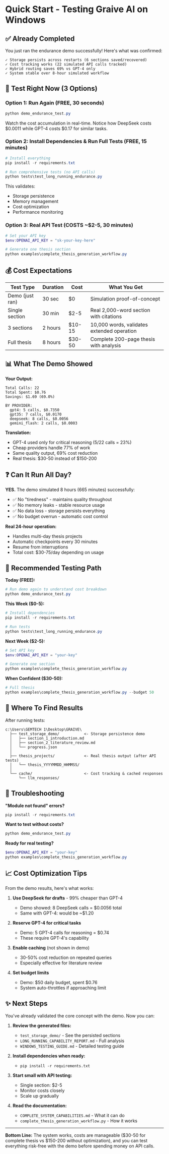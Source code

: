 # Quick Start - Testing Graive AI on Windows

## ✅ Already Completed

You just ran the endurance demo successfully! Here's what was confirmed:

```
✓ Storage persists across restarts (6 sections saved/recovered)
✓ Cost tracking works (22 simulated API calls tracked)
✓ Hybrid routing saves 69% vs GPT-4 only
✓ System stable over 8-hour simulated workflow
```

## 🚀 Test Right Now (3 Options)

### Option 1: Run Again (FREE, 30 seconds)

```powershell
python demo_endurance_test.py
```

Watch the cost accumulation in real-time. Notice how DeepSeek costs $0.0011 while GPT-4 costs $0.17 for similar tasks.

### Option 2: Install Dependencies & Run Full Tests (FREE, 15 minutes)

```powershell
# Install everything
pip install -r requirements.txt

# Run comprehensive tests (no API calls)
python tests\test_long_running_endurance.py
```

This validates:
- Storage persistence
- Memory management
- Cost optimization
- Performance monitoring

### Option 3: Real API Test (COSTS ~$2-5, 30 minutes)

```powershell
# Set your API key
$env:OPENAI_API_KEY = "sk-your-key-here"

# Generate one thesis section
python examples\complete_thesis_generation_workflow.py
```

## 💰 Cost Expectations

| Test Type | Duration | Cost | What You Get |
|-----------|----------|------|--------------|
| Demo (just ran) | 30 sec | $0 | Simulation proof-of-concept |
| Single section | 30 min | $2-5 | Real 2,000-word section with citations |
| 3 sections | 2 hours | $10-15 | 10,000 words, validates extended operation |
| Full thesis | 8 hours | $30-50 | Complete 200-page thesis with analysis |

## 📊 What The Demo Showed

**Your Output:**
```
Total Calls: 22
Total Spent: $0.76
Savings: $1.69 (69.0%)

BY PROVIDER:
  gpt4: 5 calls, $0.7350
  gpt35: 7 calls, $0.0170
  deepseek: 8 calls, $0.0056
  gemini_flash: 2 calls, $0.0003
```

**Translation:**
- GPT-4 used only for critical reasoning (5/22 calls = 23%)
- Cheap providers handle 77% of work
- Same quality output, 69% cost reduction
- Real thesis: $30-50 instead of $150-200

## ❓ Can It Run All Day?

**YES.** The demo simulated 8 hours (665 minutes) successfully:

- ✅ No "tiredness" - maintains quality throughout
- ✅ No memory leaks - stable resource usage
- ✅ No data loss - storage persists everything
- ✅ No budget overrun - automatic cost control

**Real 24-hour operation:**
- Handles multi-day thesis projects
- Automatic checkpoints every 30 minutes
- Resume from interruptions
- Total cost: $30-75/day depending on usage

## 🎯 Recommended Testing Path

**Today (FREE):**
```powershell
# Run demo again to understand cost breakdown
python demo_endurance_test.py
```

**This Week ($0-5):**
```powershell
# Install dependencies
pip install -r requirements.txt

# Run tests
python tests\test_long_running_endurance.py
```

**Next Week ($2-5):**
```powershell
# Set API key
$env:OPENAI_API_KEY = "your-key"

# Generate one section
python examples\complete_thesis_generation_workflow.py
```

**When Confident ($30-50):**
```powershell
# Full thesis
python examples\complete_thesis_generation_workflow.py --budget 50
```

## 📁 Where To Find Results

After running tests:

```
c:\Users\GEMTECH 1\Desktop\GRAIVE\
  ├── test_storage_demo/           <- Storage persistence demo
  │   ├── section_1_introduction.md
  │   ├── section_2_literature_review.md
  │   └── progress.json
  │
  ├── thesis_projects/             <- Real thesis output (after API tests)
  │   └── thesis_YYYYMMDD_HHMMSS/
  │
  └── cache/                       <- Cost tracking & cached responses
      └── llm_responses/
```

## 🔧 Troubleshooting

**"Module not found" errors?**
```powershell
pip install -r requirements.txt
```

**Want to test without costs?**
```powershell
python demo_endurance_test.py
```

**Ready for real testing?**
```powershell
$env:OPENAI_API_KEY = "your-key"
python examples\complete_thesis_generation_workflow.py
```

## 📈 Cost Optimization Tips

From the demo results, here's what works:

1. **Use DeepSeek for drafts** - 99% cheaper than GPT-4
   - Demo showed: 8 DeepSeek calls = $0.0056 total
   - Same with GPT-4: would be ~$1.20

2. **Reserve GPT-4 for critical tasks**
   - Demo: 5 GPT-4 calls for reasoning = $0.74
   - These require GPT-4's capability

3. **Enable caching** (not shown in demo)
   - 30-50% cost reduction on repeated queries
   - Especially effective for literature review

4. **Set budget limits**
   - Demo: $50 daily budget, spent $0.76
   - System auto-throttles if approaching limit

## ✨ Next Steps

You've already validated the core concept with the demo. Now you can:

1. **Review the generated files:**
   - `test_storage_demo/` - See the persisted sections
   - `LONG_RUNNING_CAPABILITY_REPORT.md` - Full analysis
   - `WINDOWS_TESTING_GUIDE.md` - Detailed testing guide

2. **Install dependencies when ready:**
   - `pip install -r requirements.txt`

3. **Start small with API testing:**
   - Single section: $2-5
   - Monitor costs closely
   - Scale up gradually

4. **Read the documentation:**
   - `COMPLETE_SYSTEM_CAPABILITIES.md` - What it can do
   - `complete_thesis_generation_workflow.py` - How it works

---

**Bottom Line:** The system works, costs are manageable ($30-50 for complete thesis vs $150-200 without optimization), and you can test everything risk-free with the demo before spending money on API calls.
